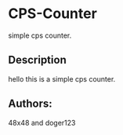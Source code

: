 # CPS-Counter

simple cps counter.

## Description

hello this is a simple cps counter.

## Authors: 

48x48 and doger123
